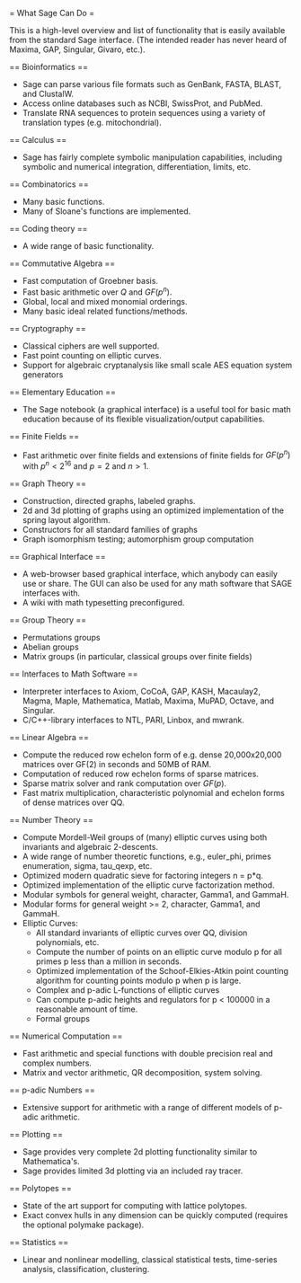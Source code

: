 = What Sage Can Do =


This is a high-level overview and list of functionality that is easily available from the standard Sage interface.  (The intended reader has never heard of Maxima, GAP, Singular, Givaro, etc.). 

== Bioinformatics ==
 * Sage can parse various file formats such as GenBank, FASTA, BLAST, and ClustalW.
 * Access online databases such as NCBI, SwissProt, and PubMed.
 * Translate RNA sequences to protein sequences using a variety of translation types (e.g. mitochondrial).

== Calculus ==
 * Sage has fairly complete symbolic manipulation capabilities, including symbolic and numerical integration, differentiation, limits, etc.

== Combinatorics ==
 * Many basic functions.
 * Many of Sloane's functions are implemented.

== Coding theory ==

 * A wide range of basic functionality.

== Commutative Algebra ==

 * Fast computation of Groebner basis.
 * Fast basic arithmetic over $Q$ and $GF(p^n)$.
 * Global, local and mixed monomial orderings.
 * Many basic ideal related functions/methods.

== Cryptography ==

 * Classical ciphers are well supported.
 * Fast point counting on elliptic curves.
 * Support for algebraic cryptanalysis like small scale AES equation system generators


== Elementary Education ==

 * The Sage notebook (a graphical interface) is a useful tool for basic math education because of its flexible visualization/output capabilities.

== Finite Fields ==

 * Fast arithmetic over finite fields and extensions of finite fields for $GF(p^n)$ with $p^n < 2^{16}$ and $p=2$ and $n > 1$.

== Graph Theory ==
 * Construction, directed graphs, labeled graphs.
 * 2d and 3d plotting of graphs using an optimized implementation of the spring layout algorithm.
 * Constructors for all standard families of graphs
 * Graph isomorphism testing; automorphism group computation

== Graphical Interface ==
 * A web-browser based graphical interface, which anybody can easily use or share.  The GUI can also be used for any math software that SAGE interfaces with. 
 * A wiki with math typesetting preconfigured. 

== Group Theory ==

 * Permutations groups
 * Abelian groups
 * Matrix groups (in particular, classical groups over finite fields)

== Interfaces to Math Software ==

 * Interpreter interfaces to Axiom, CoCoA, GAP, KASH, Macaulay2, Magma, Maple, Mathematica, Matlab, Maxima, MuPAD, Octave, and Singular.
 * C/C++-library interfaces to NTL, PARI, Linbox, and mwrank.

== Linear Algebra ==

 * Compute the reduced row echelon form of e.g. dense 20,000x20,000 matrices over GF(2) in seconds and 50MB of RAM.
 * Computation of reduced row echelon forms of sparse matrices.
 * Sparse matrix solver and rank computation over $GF(p)$.
 * Fast matrix multiplication, characteristic polynomial and echelon forms of dense matrices over QQ.

== Number Theory ==
 * Compute Mordell-Weil groups of (many) elliptic curves using both invariants and algebraic 2-descents.
 * A wide range of number theoretic functions, e.g., euler_phi, primes enumeration, sigma, tau_qexp, etc. 
 * Optimized modern quadratic sieve for factoring integers n = p*q.
 * Optimized implementation of the elliptic curve factorization method.
 * Modular symbols for general weight, character, Gamma1, and GammaH.
 * Modular forms for general weight >= 2, character, Gamma1, and GammaH.
 * Elliptic Curves:
    * All standard invariants of elliptic curves over QQ, division polynomials, etc. 
    * Compute the number of points on an elliptic curve modulo p for all primes p less than a million in seconds.
    * Optimized implementation of the Schoof-Elkies-Atkin point counting algorithm for counting points modulo p when p is large.
    * Complex and p-adic L-functions of elliptic curves
    * Can compute p-adic heights and regulators for p < 100000 in a reasonable amount of time.
    * Formal groups

== Numerical Computation ==
 * Fast arithmetic and special functions with double precision real and complex numbers.
 * Matrix and vector arithmetic, QR decomposition, system solving.

== p-adic Numbers ==
 * Extensive support for arithmetic with a range of different models of p-adic arithmetic.

== Plotting ==
 * Sage provides very complete 2d plotting functionality similar to Mathematica's. 
 * Sage provides limited 3d plotting via an included ray tracer. 

== Polytopes ==
 * State of the art support for computing with lattice polytopes.
 * Exact convex hulls in any dimension can be quickly computed (requires the optional polymake package).

== Statistics ==
 * Linear and nonlinear modelling, classical statistical tests, time-series analysis, classification, clustering.
